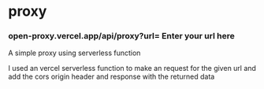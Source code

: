 # proxy
 
### open-proxy.vercel.app/api/proxy?url= Enter your url here 

A simple proxy using serverless function

I used an vercel serverless function to make an request for the given url and add the cors origin header and response with the returned data
